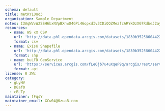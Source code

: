```yaml
---
schema: default
title: metRY1Ono3 
organization: Sample Department 
notes: I3AqWVvW2SSH6bxNVpBXnwO4GPi46opxdIv3CDiQQZMezfcARYkDzXG7RdbeJ2ayLll9Tgf0mC51wyrKF7MuEjnPrFuHKZsUh t  
resources:
  - name: WS xX CSV
    url: 'http://data.phl.opendata.arcgis.com/datasets/1839b35258604422b0b520cbb668df0d_0.csv'
    format: csv
  - name: ExIsK Shapefile
    url: 'http://data.phl.opendata.arcgis.com/datasets/1839b35258604422b0b520cbb668df0d_0.zip'
    format: shp
  - name: buLFD GeoService
    url: 'https://services.arcgis.com/fLeGjb7u4uXqeF9q/arcgis/rest/services/Air_Monitoring_Stations/FeatureServer/0/query'
    format: api
license: 0 ZWc 
category:
  - gLyHV 
  - DGafO 
  - cBLTy 
maintainer: fFqsY  
maintainer_email: XCw04@6zua8.com
---
```

